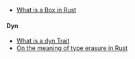 
- [What is a Box in Rust](https://doc.rust-lang.org/std/boxed/index.html)

#### Dyn

- [What is a dyn Trait](https://quinedot.github.io/rust-learning/dyn-trait-overview.html)
- [On the meaning of type erasure in Rust](https://users.rust-lang.org/t/on-the-meaning-of-type-erasure-in-rust/113100)
